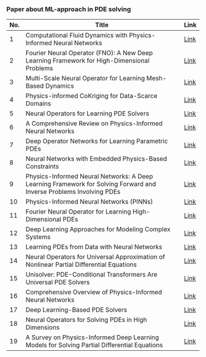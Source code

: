 ### Paper about ML-approach in PDE solving

| No. | Title                                                                                                      | Link                                                                                                                     |
|-----|------------------------------------------------------------------------------------------------------------|--------------------------------------------------------------------------------------------------------------------------|
| 1   | Computational Fluid Dynamics with Physics-Informed Neural Networks                                         | [Link](https://iopscience.iop.org/article/10.1088/2632-2153/ad27e3/pdf#page6)                                            |
| 2   | Fourier Neural Operator (FNO): A New Deep Learning Framework for High-Dimensional Problems                  | [Link](https://www.sciencedirect.com/science/article/pii/S0045782524002391?ref=pdf_download&fr=RR-2&rr=8b2624013d22a229) |
| 3   | Multi-Scale Neural Operator for Learning Mesh-Based Dynamics                                                | [Link](https://openreview.net/pdf?id=EPPqt3uERT#page6)                                                                   |
| 4   | Physics-informed CoKriging for Data-Scarce Domains                                                          | [Link](https://openreview.net/pdf?id=c8P9NQVtmnO#page6)                                                                  |
| 5   | Neural Operators for Learning PDE Solvers                                                                  | [Link](https://arxiv.org/pdf/2206.14092#page6)                                                                           |
| 6   | A Comprehensive Review on Physics-Informed Neural Networks                                                  | [Link](https://proceedings.neurips.cc/paper/2021/file/d0921d442ee91b896ad95059d13df618-Supplemental.pdf#page6)            |
| 7   | Deep Operator Networks for Learning Parametric PDEs                                                         | [Link](https://arxiv.org/pdf/2402.03541#page6)                                                                           |
| 8   | Neural Networks with Embedded Physics-Based Constraints                                                     | [Link](https://proceedings.neurips.cc/paper/2021/file/c9e5c2b59d98488fe1070e744041ea0e-Paper.pdf#page6)                  |
| 9   | Physics-Informed Neural Networks: A Deep Learning Framework for Solving Forward and Inverse Problems Involving PDEs | [Link](https://arxiv.org/pdf/1910.03193)                                                                                 |
| 10  | Physics-Informed Neural Networks (PINNs)                                                                   | [Link](https://maziarraissi.github.io/PINNs/)                                                                            |
| 11  | Fourier Neural Operator for Learning High-Dimensional PDEs                                                 | [Link](https://arxiv.org/pdf/2207.05209)                                                                                 |
| 12  | Deep Learning Approaches for Modeling Complex Systems                                                      | [Link](https://openreview.net/pdf?id=tbIJmAdqYc8)                                                                        |
| 13  | Learning PDEs from Data with Neural Networks                                                               | [Link](https://proceedings.neurips.cc/paper_files/paper/2023/file/590daf74f99ee85df3d8c007df9c8187-Paper-Conference.pdf)  |
| 14  | Neural Operators for Universal Approximation of Nonlinear Partial Differential Equations                   | [Link](https://arxiv.org/pdf/2402.02366)                                                                                 |
| 15  | Unisolver: PDE-Conditional Transformers Are Universal PDE Solvers                                          | [Link](https://www.researchgate.net/publication/380934692_Unisolver_PDE-Conditional_Transformers_Are_Universal_PDE_Solvers/fulltext/6656a03022a7f16b4f54c773/Unisolver-PDE-Conditional-Transformers-Are-Universal-PDE-Solvers.pdf?origin=publication_detail&_tp=eyJjb250ZXh0Ijp7ImZpcnN0UGFnZSI6Il9kaXJlY3QiLCJwYWdlIjoicHVibGljYXRpb25Eb3dubG9hZCIsInByZXZpb3VzUGFnZSI6InB1YmxpY2F0aW9uIn19) |
| 16  | Comprehensive Overview of Physics-Informed Neural Networks                                                 | [Link](https://www.arxiv.org/pdf/2407.06209)                                                                             |
| 17  | Deep Learning-Based PDE Solvers                                                                            | [Link](https://arxiv.org/pdf/2405.17527)                                                                                 |
| 18  | Neural Operators for Solving PDEs in High Dimensions                                                       | [Link](https://www.sciencedirect.com/science/article/abs/pii/S0045782524003657)                                          |
| 19  | A Survey on Physics-Informed Deep Learning Models for Solving Partial Differential Equations               | [Link](https://arxiv.org/pdf/2403.03542)                                                                                 |


